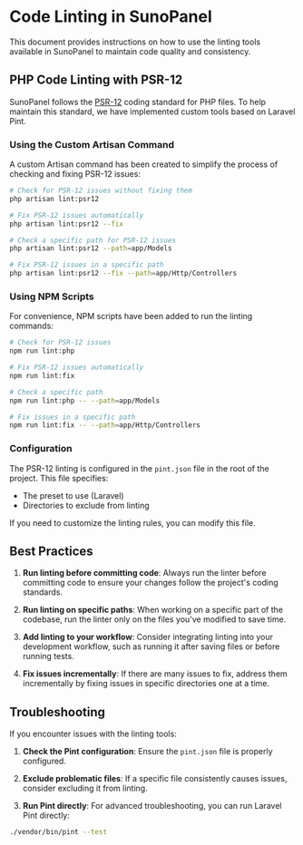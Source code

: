 # Code Linting in SunoPanel

This document provides instructions on how to use the linting tools available in SunoPanel to maintain code quality and consistency.

## PHP Code Linting with PSR-12

SunoPanel follows the [PSR-12](https://www.php-fig.org/psr/psr-12/) coding standard for PHP files. To help maintain this standard, we have implemented custom tools based on Laravel Pint.

### Using the Custom Artisan Command

A custom Artisan command has been created to simplify the process of checking and fixing PSR-12 issues:

```bash
# Check for PSR-12 issues without fixing them
php artisan lint:psr12

# Fix PSR-12 issues automatically
php artisan lint:psr12 --fix

# Check a specific path for PSR-12 issues
php artisan lint:psr12 --path=app/Models

# Fix PSR-12 issues in a specific path
php artisan lint:psr12 --fix --path=app/Http/Controllers
```

### Using NPM Scripts

For convenience, NPM scripts have been added to run the linting commands:

```bash
# Check for PSR-12 issues
npm run lint:php

# Fix PSR-12 issues automatically
npm run lint:fix

# Check a specific path
npm run lint:php -- --path=app/Models

# Fix issues in a specific path
npm run lint:fix -- --path=app/Http/Controllers
```

### Configuration

The PSR-12 linting is configured in the `pint.json` file in the root of the project. This file specifies:

- The preset to use (Laravel)
- Directories to exclude from linting

If you need to customize the linting rules, you can modify this file.

## Best Practices

1. **Run linting before committing code**: Always run the linter before committing code to ensure your changes follow the project's coding standards.

2. **Run linting on specific paths**: When working on a specific part of the codebase, run the linter only on the files you've modified to save time.

3. **Add linting to your workflow**: Consider integrating linting into your development workflow, such as running it after saving files or before running tests.

4. **Fix issues incrementally**: If there are many issues to fix, address them incrementally by fixing issues in specific directories one at a time.

## Troubleshooting

If you encounter issues with the linting tools:

1. **Check the Pint configuration**: Ensure the `pint.json` file is properly configured.

2. **Exclude problematic files**: If a specific file consistently causes issues, consider excluding it from linting.

3. **Run Pint directly**: For advanced troubleshooting, you can run Laravel Pint directly:

```bash
./vendor/bin/pint --test
``` 